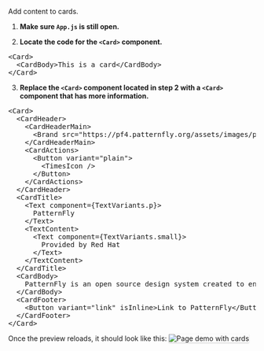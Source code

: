 Add content to cards.

1) <strong>Make sure `App.js` is still open.</strong>

2) <strong>Locate the code for the `<Card>` component.</strong>

<pre class="file">
&lt;Card&gt;
  &lt;CardBody&gt;This is a card&lt;/CardBody&gt;
&lt;/Card&gt;
</pre>

3) <strong>Replace the `<Card>` component located in step 2 with a `<Card>` component that has more information.</strong>

<pre class="file" data-target="clipboard">
&lt;Card&gt;
  &lt;CardHeader&gt;
    &lt;CardHeaderMain&gt;
      &lt;Brand src=&quot;https://pf4.patternfly.org/assets/images/pf-logo-small.svg&quot; alt=&quot;Patternfly Logo&quot; /&gt;
    &lt;/CardHeaderMain&gt;
    &lt;CardActions&gt;
      &lt;Button variant=&quot;plain&quot;&gt;
        &lt;TimesIcon /&gt;
      &lt;/Button&gt;
    &lt;/CardActions&gt;
  &lt;/CardHeader&gt;
  &lt;CardTitle&gt;
    &lt;Text component={TextVariants.p}&gt;
      PatternFly
    &lt;/Text&gt;
    &lt;TextContent&gt;
      &lt;Text component={TextVariants.small}&gt;
        Provided by Red Hat
      &lt;/Text&gt;
    &lt;/TextContent&gt;
  &lt;/CardTitle&gt;
  &lt;CardBody&gt;
    PatternFly is an open source design system created to enable consistency and usability across a wide range of applications and use cases. PatternFly provides clear standards, guidance, and tools that help designers and developers work together more efficiently and build better user experiences.
  &lt;/CardBody&gt;
  &lt;CardFooter&gt;
    &lt;Button variant=&quot;link&quot; isInline&gt;Link to PatternFly&lt;/Button&gt;
  &lt;/CardFooter&gt;
&lt;/Card&gt;
</pre>

Once the preview reloads, it should look like this:
<img src="react-customize/assets/step2.png" alt="Page demo with cards" style="box-shadow: rgba(3, 3, 3, 0.2) 0px 1.25px 2.5px 0px;" />
